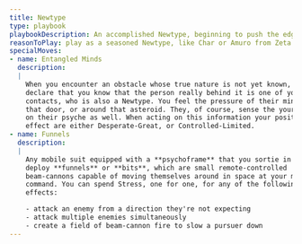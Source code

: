 ```yaml
---
title: Newtype
type: playbook
playbookDescription: An accomplished Newtype, beginning to push the edge of their abilities.
reasonToPlay: play as a seasoned Newtype, like Char or Amuro from Zeta or later.
specialMoves:
- name: Entangled Minds
  description:
  |
    When you encounter an obstacle whose true nature is not yet known, you may
    declare that you know that the person really behind it is one of your
    contacts, who is also a Newtype. You feel the pressure of their mind behind
    that door, or around that asteroid. They, of course, sense the your pressure
    on their psyche as well. When acting on this information your position and
    effect are either Desperate-Great, or Controlled-Limited.
- name: Funnels
  description:
  |
    Any mobile suit equipped with a **psychoframe** that you sortie in can
    deploy **funnels** or **bits**, which are small remote-controlled
    beam-cannons capable of moving themselves around in space at your mental
    command. You can spend Stress, one for one, for any of the following
    effects:

    - attack an enemy from a direction they're not expecting
    - attack multiple enemies simultaneously
    - create a field of beam-cannon fire to slow a pursuer down
---
```

